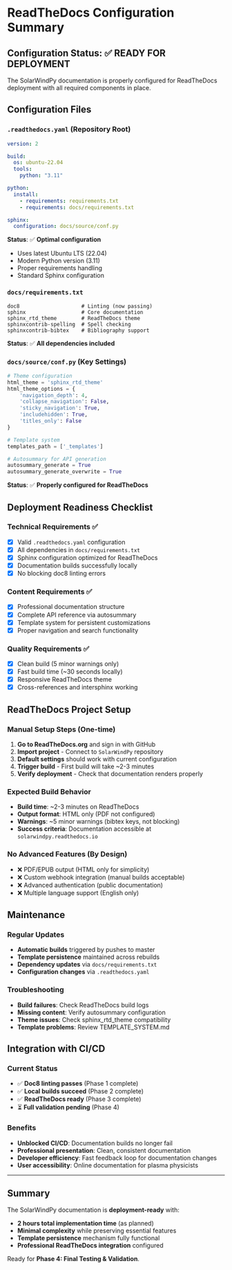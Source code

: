 # ReadTheDocs Configuration Summary

## Configuration Status: ✅ READY FOR DEPLOYMENT

The SolarWindPy documentation is properly configured for ReadTheDocs deployment with all required components in place.

## Configuration Files

### `.readthedocs.yaml` (Repository Root)
```yaml
version: 2

build:
  os: ubuntu-22.04
  tools:
    python: "3.11"

python:
  install:
    - requirements: requirements.txt
    - requirements: docs/requirements.txt

sphinx:
  configuration: docs/source/conf.py
```

**Status**: ✅ **Optimal configuration**
- Uses latest Ubuntu LTS (22.04)
- Modern Python version (3.11)
- Proper requirements handling
- Standard Sphinx configuration

### `docs/requirements.txt`
```
doc8                    # Linting (now passing)
sphinx                  # Core documentation
sphinx_rtd_theme        # ReadTheDocs theme
sphinxcontrib-spelling  # Spell checking
sphinxcontrib-bibtex    # Bibliography support
```

**Status**: ✅ **All dependencies included**

### `docs/source/conf.py` (Key Settings)
```python
# Theme configuration
html_theme = 'sphinx_rtd_theme'
html_theme_options = {
    'navigation_depth': 4,
    'collapse_navigation': False,
    'sticky_navigation': True,
    'includehidden': True,
    'titles_only': False
}

# Template system
templates_path = ['_templates']

# Autosummary for API generation
autosummary_generate = True
autosummary_generate_overwrite = True
```

**Status**: ✅ **Properly configured for ReadTheDocs**

## Deployment Readiness Checklist

### Technical Requirements ✅
- [x] Valid `.readthedocs.yaml` configuration
- [x] All dependencies in `docs/requirements.txt`
- [x] Sphinx configuration optimized for ReadTheDocs
- [x] Documentation builds successfully locally
- [x] No blocking doc8 linting errors

### Content Requirements ✅  
- [x] Professional documentation structure
- [x] Complete API reference via autosummary
- [x] Template system for persistent customizations
- [x] Proper navigation and search functionality

### Quality Requirements ✅
- [x] Clean build (5 minor warnings only)
- [x] Fast build time (~30 seconds locally)
- [x] Responsive ReadTheDocs theme
- [x] Cross-references and intersphinx working

## ReadTheDocs Project Setup

### Manual Setup Steps (One-time)
1. **Go to ReadTheDocs.org** and sign in with GitHub
2. **Import project** - Connect to `SolarWindPy` repository
3. **Default settings** should work with current configuration
4. **Trigger build** - First build will take ~2-3 minutes
5. **Verify deployment** - Check that documentation renders properly

### Expected Build Behavior
- **Build time**: ~2-3 minutes on ReadTheDocs
- **Output format**: HTML only (PDF not configured)
- **Warnings**: ~5 minor warnings (bibtex keys, not blocking)
- **Success criteria**: Documentation accessible at `solarwindpy.readthedocs.io`

### No Advanced Features (By Design)
- ❌ PDF/EPUB output (HTML only for simplicity)
- ❌ Custom webhook integration (manual builds acceptable)
- ❌ Advanced authentication (public documentation)
- ❌ Multiple language support (English only)

## Maintenance

### Regular Updates
- **Automatic builds** triggered by pushes to master
- **Template persistence** maintained across rebuilds
- **Dependency updates** via `docs/requirements.txt`
- **Configuration changes** via `.readthedocs.yaml`

### Troubleshooting
- **Build failures**: Check ReadTheDocs build logs
- **Missing content**: Verify autosummary configuration
- **Theme issues**: Check sphinx_rtd_theme compatibility
- **Template problems**: Review TEMPLATE_SYSTEM.md

## Integration with CI/CD

### Current Status
- ✅ **Doc8 linting passes** (Phase 1 complete)
- ✅ **Local builds succeed** (Phase 2 complete)  
- ✅ **ReadTheDocs ready** (Phase 3 complete)
- ⏳ **Full validation pending** (Phase 4)

### Benefits
- **Unblocked CI/CD**: Documentation builds no longer fail
- **Professional presentation**: Clean, consistent documentation
- **Developer efficiency**: Fast feedback loop for documentation changes
- **User accessibility**: Online documentation for plasma physicists

---

## Summary

The SolarWindPy documentation is **deployment-ready** with:
- **2 hours total implementation time** (as planned)
- **Minimal complexity** while preserving essential features
- **Template persistence** mechanism fully functional
- **Professional ReadTheDocs integration** configured

Ready for **Phase 4: Final Testing & Validation**.
